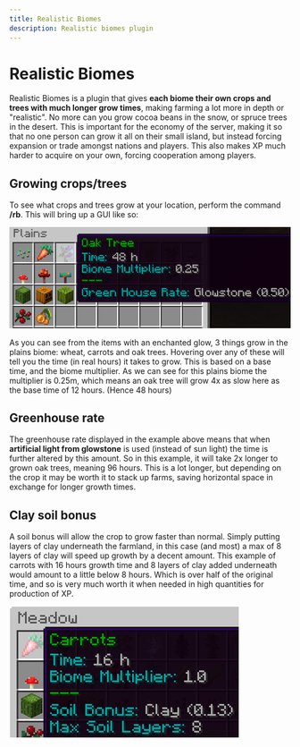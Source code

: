 ```yaml
---
title: Realistic Biomes
description: Realistic biomes plugin
---
```


# Realistic Biomes
Realistic Biomes is a plugin that gives **each biome their own crops and trees with much longer grow times**, making farming a lot more in depth or "realistic". No more can you grow cocoa beans in the snow, or spruce trees in the desert. This is important for the economy of the server, making it so that no one person can grow it all on their small island, but instead forcing expansion or trade amongst nations and players. This also makes XP much harder to acquire on your own, forcing cooperation among players.

## Growing crops/trees

To see what crops and trees grow at your location, perform the command **/rb**. This will bring up a GUI like so: 

![Realistic biomes gui](./media/Realisticbiomesexample.png)

As you can see from the items with an enchanted glow, 3 things grow in the plains biome: wheat, carrots and oak trees. Hovering over any of these will tell you the time (in real hours) it takes to grow. This is based on a base time, and the biome multiplier. As we can see for this plains biome the multiplier is 0.25m, which means an oak tree will grow 4x as slow here as the base time of 12 hours. (Hence 48 hours)

## Greenhouse rate

The greenhouse rate displayed in the example above means that when **artificial light from glowstone** is used (instead of sun light) the time is further altered by this amount. So in this example, it will take 2x longer to grown oak trees, meaning 96 hours. This is a lot longer, but depending on the crop it may be worth it to stack up farms, saving horizontal space in exchange for longer growth times. 

## Clay soil bonus

A soil bonus will allow the crop to grow faster than normal. Simply putting layers of clay underneath the farmland, in this case (and most) a max of 8 layers of clay will speed up growth by a decent amount. This example of carrots with 16 hours growth time and 8 layers of clay added underneath would amount to a little below 8 hours. Which is over half of the original time, and so is very much worth it when needed in high quantities for production of XP. 

![Clay soil Bonus](./media/Clayexample.png)
